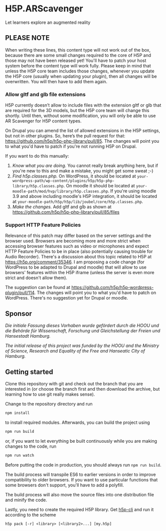 # H5P.ARScavenger
Let learners explore an augmented reality

## PLEASE NOTE
When writing these lines, this content type will not work out of the box,
because there are some small changes required to the core of H5P and those may
not have been released yet! You'll have to patch your host system before the
content type will work fully. Please keep in mind that unless the H5P core team
includes those changes, whenever you update the H5P core (usually when updating
your plugin), then all changes will be overwritten. You will then have to add
them again.

### Allow gltf and glb file extensions
H5P currently doesn’t allow to include files with the extension gltf or glb that are
required for the 3D models, but the H5P core team will change this shortly. Until
then, without some modification, you will only be able to use AR Scavenger for
H5P content types.

On Drupal you can amend the list of allowed extensions in the H5P settings,
but not in other plugins. So, here’s the pull request for that:
https://github.com/h5p/h5p-php-library/pull/85. The changes will point you
to what you'd have to patch if you're not running H5P on Drupal.

If you want to do this manually:

1. _Know what you are doing._ You cannot really break anything here, but if
you're new to this and make a mistake, you might get some sweat ;-)
2. _Find h5p.classes.php._ On WordPress, it should be located at
`your-wordpress-path/wp-content/plugins/h5p/h5p-php-library/h5p.classes.php`.
On moodle it should be located at
`your-moodle-path/mod/hvp/library/h5p.classes.php`.
If you're using moodle 3.9 and above including moodle's H5P integration, it
should be located at `your-moodle-path/h5p/h5p/lib/joubel/core/h5p.classes.php`.
3. _Make the changes._ Add gltf and glb as shown at https://github.com/h5p/h5p-php-library/pull/85/files

### Support HTTP Feature Policies
Relevance of this patch may differ based on the server settings and the browser
used. Browsers are becoming more and more strict when accessing browser features such
as video or microphones and expect HTTP Feature Policies to be in place (also
potentially causing trouble for Audio Recorder). There's a discussion about this
topic related to H5P at https://h5p.org/comment/35346. I am proposing a code
change (for WordPress to be adapted to Drupal and moodle) that will allow to use
browsers' features within the H5P iframe (unless the server is even more strict
and doesn't allow them).

The suggestion can be found at https://github.com/h5p/h5p-wordpress-plugin/pull/114.
The changes will point you to what you'd have to patch on WordPress. There's no
suggestion yet for Drupal or moodle.

## Sponsor
_Die initiale Fassung dieses Vorhaben wurde gefördert durch die HOOU und die Behörde für Wissenschaft, Forschung und Gleichstellung der Freien und Hansestadt Hamburg._

_The initial release of this project was funded by the HOOU and the Ministry of Science, Research and Equality of the Free and Hanseatic City of Hamburg._

## Getting started
Clone this repository with git and check out the branch that you are interested
in (or choose the branch first and then download the archive, but learning
how to use git really makes sense).

Change to the repository directory and run
```bash
npm install
```

to install required modules. Afterwards, you can build the project using
```bash
npm run build
```

or, if you want to let everything be built continuously while you are making
changes to the code, run
```bash
npm run watch
```
Before putting the code in production, you should always run `npm run build`.

The build process will transpile ES6 to earlier versions in order to improve
compatibility to older browsers. If you want to use particular functions that
some browsers don't support, you'll have to add a polyfill.

The build process will also move the source files into one distribution file and
minify the code.

Lastly, you need to create the required H5P library. Get
[h5p-cli](https://github.com/h5p/h5p-cli) and run it according to the scheme
```
h5p pack [-r] <library> [<library2>...] [my.h5p]
```
